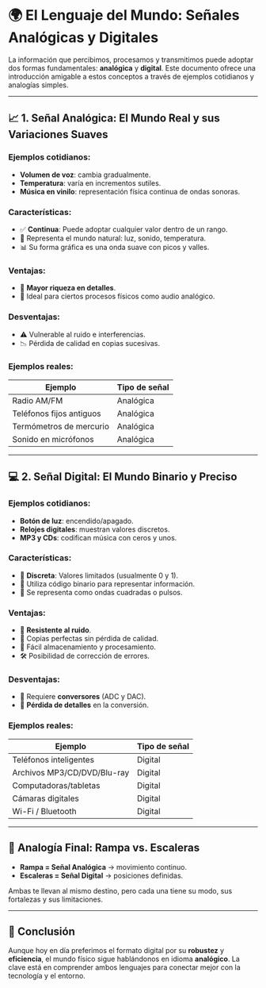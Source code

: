 # 🌍 El Lenguaje del Mundo: Señales Analógicas y Digitales

La información que percibimos, procesamos y transmitimos puede adoptar dos formas fundamentales: **analógica** y **digital**. Este documento ofrece una introducción amigable a estos conceptos a través de ejemplos cotidianos y analogías simples.

---

## 📈 1. Señal Analógica: El Mundo Real y sus Variaciones Suaves

### Ejemplos cotidianos:

- **Volumen de voz**: cambia gradualmente.
- **Temperatura**: varía en incrementos sutiles.
- **Música en vinilo**: representación física continua de ondas sonoras.

### Características:

- ✅ **Continua**: Puede adoptar cualquier valor dentro de un rango.
- 🌱 Representa el mundo natural: luz, sonido, temperatura.
- 📊 Su forma gráfica es una onda suave con picos y valles.

### Ventajas:

- 🎨 **Mayor riqueza en detalles**.
- 🔄 Ideal para ciertos procesos físicos como audio analógico.

### Desventajas:

- ⚠️ Vulnerable al ruido e interferencias.
- 📉 Pérdida de calidad en copias sucesivas.

### Ejemplos reales:

| Ejemplo                      | Tipo de señal  |
|-----------------------------|----------------|
| Radio AM/FM                 | Analógica      |
| Teléfonos fijos antiguos     | Analógica      |
| Termómetros de mercurio     | Analógica      |
| Sonido en micrófonos        | Analógica      |

---

## 💻 2. Señal Digital: El Mundo Binario y Preciso

### Ejemplos cotidianos:

- **Botón de luz**: encendido/apagado.
- **Relojes digitales**: muestran valores discretos.
- **MP3 y CDs**: codifican música con ceros y unos.

### Características:

- 🔲 **Discreta**: Valores limitados (usualmente 0 y 1).
- 🧠 Utiliza código binario para representar información.
- 📐 Se representa como ondas cuadradas o pulsos.

### Ventajas:

- 💪 **Resistente al ruido**.
- 🔁 Copias perfectas sin pérdida de calidad.
- 🧮 Fácil almacenamiento y procesamiento.
- 🛠️ Posibilidad de corrección de errores.

### Desventajas:

- 🔄 Requiere **conversores** (ADC y DAC).
- 🧩 **Pérdida de detalles** en la conversión.

### Ejemplos reales:

| Ejemplo                      | Tipo de señal |
|-----------------------------|---------------|
| Teléfonos inteligentes       | Digital       |
| Archivos MP3/CD/DVD/Blu-ray | Digital       |
| Computadoras/tabletas       | Digital       |
| Cámaras digitales           | Digital       |
| Wi-Fi / Bluetooth           | Digital       |

---

## 🧗 Analogía Final: Rampa vs. Escaleras

- **Rampa = Señal Analógica** → movimiento continuo.
- **Escaleras = Señal Digital** → posiciones definidas.

Ambas te llevan al mismo destino, pero cada una tiene su modo, sus fortalezas y sus limitaciones.

---

## 🧠 Conclusión

Aunque hoy en día preferimos el formato digital por su **robustez** y **eficiencia**, el mundo físico sigue hablándonos en idioma **analógico**. La clave está en comprender ambos lenguajes para conectar mejor con la tecnología y el entorno.


